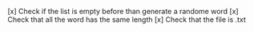 [x] Check if the list is empty before than generate a randome word
[x] Check that all the word has the same length
[x] Check that the file is .txt